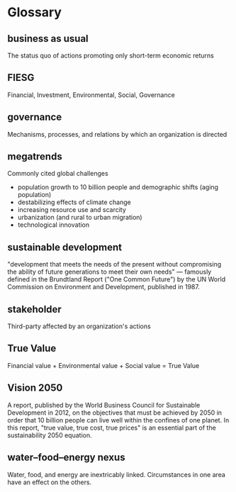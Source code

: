 # Glossary

## business as usual
The status quo of actions promoting only short-term economic returns


## FIESG
Financial, Investment, Environmental, Social, Governance

## governance
Mechanisms, processes, and relations by which an organization is directed 


## megatrends
Commonly cited global challenges
* population growth to 10 billion people and demographic shifts (aging population)
* destabilizing effects of climate change
* increasing resource use and scarcity
* urbanization (and rural to urban migration)
* technological innovation


## sustainable development
"development that meets the needs of the present without compromising the ability of future generations to meet their own needs" — famously defined in the Brundtland Report ("One Common Future") by the UN World Commission on Environment and Development, published in 1987.

## stakeholder
Third-party affected by an organization's actions


## True Value
Financial value + Environmental value + Social value = True Value


## Vision 2050
A report, published by the World Business Council for Sustainable Development in 2012, on the objectives that must be achieved by 2050 in order that 10 billion people can live well within the confines of one planet. In this report, "true value, true cost, true prices" is an essential part of the sustainability 2050 equation.


## water–food–energy nexus
Water, food, and energy are inextricably linked. Circumstances in one area have an effect on the others.


